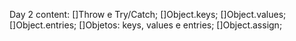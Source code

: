 Day 2 content:
[]Throw e Try/Catch;
[]Object.keys;
[]Object.values;
[]Object.entries;
[]Objetos: keys, values e entries;
[]Object.assign;
